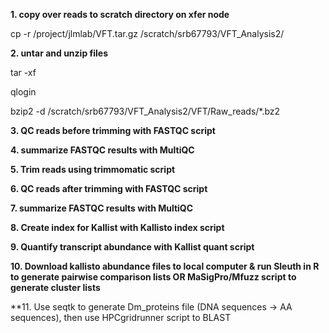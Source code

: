 **1. copy over reads to scratch directory on xfer node**

cp -r /project/jlmlab/VFT.tar.gz /scratch/srb67793/VFT_Analysis2/

**2. untar and unzip files**

tar -xf 

qlogin

bzip2 -d /scratch/srb67793/VFT_Analysis2/VFT/Raw_reads/*.bz2

**3. QC reads before trimming with FASTQC script**

**4. summarize FASTQC results with MultiQC**

**5. Trim reads using trimmomatic script**

**6. QC reads after trimming with FASTQC script**

**7. summarize FASTQC results with MultiQC**

**8. Create index for Kallist with Kallisto index script**

**9. Quantify transcript abundance with Kallist quant script**

**10. Download kallisto abundance files to local computer & run Sleuth in R to generate pairwise comparison lists OR MaSigPro/Mfuzz script to generate cluster lists**

**11. Use seqtk to generate Dm_proteins file (DNA sequences -> AA sequences), then use HPCgridrunner script to BLAST
